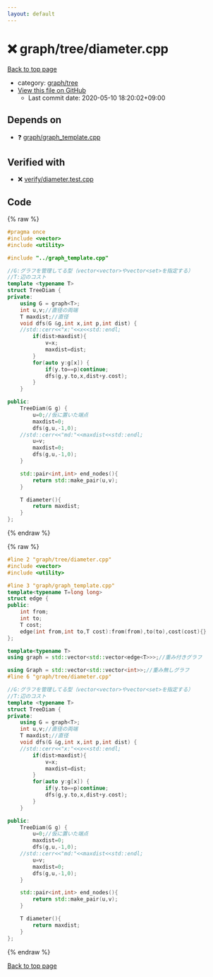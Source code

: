 ```yaml
---
layout: default
---
```


<!-- mathjax config similar to math.stackexchange -->
<script type="text/javascript" async
  src="https://cdnjs.cloudflare.com/ajax/libs/mathjax/2.7.5/MathJax.js?config=TeX-MML-AM_CHTML">
</script>
<script type="text/x-mathjax-config">
  MathJax.Hub.Config({
    TeX: { equationNumbers: { autoNumber: "AMS" }},
    tex2jax: {
      inlineMath: [ ['$','$'] ],
      processEscapes: true
    },
    "HTML-CSS": { matchFontHeight: false },
    displayAlign: "left",
    displayIndent: "2em"
  });
</script>

<script type="text/javascript" src="https://cdnjs.cloudflare.com/ajax/libs/jquery/3.4.1/jquery.min.js"></script>
<script src="https://cdn.jsdelivr.net/npm/jquery-balloon-js@1.1.2/jquery.balloon.min.js" integrity="sha256-ZEYs9VrgAeNuPvs15E39OsyOJaIkXEEt10fzxJ20+2I=" crossorigin="anonymous"></script>
<script type="text/javascript" src="../../../assets/js/copy-button.js"></script>
<link rel="stylesheet" href="../../../assets/css/copy-button.css" />


# :x: graph/tree/diameter.cpp

<a href="../../../index.html">Back to top page</a>

* category: <a href="../../../index.html#28790b6202284cbbffc9d712b59f4b80">graph/tree</a>
* <a href="{{ site.github.repository_url }}/blob/master/graph/tree/diameter.cpp">View this file on GitHub</a>
    - Last commit date: 2020-05-10 18:20:02+09:00




## Depends on

* :question: <a href="../graph_template.cpp.html">graph/graph_template.cpp</a>


## Verified with

* :x: <a href="../../../verify/verify/diameter.test.cpp.html">verify/diameter.test.cpp</a>


## Code

<a id="unbundled"></a>
{% raw %}
```cpp
#pragma once
#include <vector>
#include <utility>

#include "../graph_template.cpp"

//G:グラフを管理してる型（vector<vector>やvector<set>を指定する）
//T:辺のコスト
template <typename T>
struct TreeDiam {
private:
    using G = graph<T>;
    int u,v;//直径の両端
    T maxdist;//直径
    void dfs(G &g,int x,int p,int dist) {
    //std::cerr<<"x:"<<x<<std::endl;
        if(dist>maxdist){
            v=x;
            maxdist=dist;
        }
        for(auto y:g[x]) {
            if(y.to==p)continue;
            dfs(g,y.to,x,dist+y.cost);
        }
    }

public:
    TreeDiam(G g) {
        u=0;//仮に置いた端点
        maxdist=0;
        dfs(g,u,-1,0);
    //std::cerr<<"md:"<<maxdist<<std::endl;
        u=v;
        maxdist=0;
        dfs(g,u,-1,0);
    }

    std::pair<int,int> end_nodes(){
        return std::make_pair(u,v);
    }

    T diameter(){
        return maxdist;
    }
};
```
{% endraw %}

<a id="bundled"></a>
{% raw %}
```cpp
#line 2 "graph/tree/diameter.cpp"
#include <vector>
#include <utility>

#line 3 "graph/graph_template.cpp"
template<typename T=long long>
struct edge {
public:
    int from;
    int to;
    T cost;
    edge(int from,int to,T cost):from(from),to(to),cost(cost){}
};

template<typename T>
using graph = std::vector<std::vector<edge<T>>>;//重み付きグラフ

using Graph = std::vector<std::vector<int>>;//重み無しグラフ
#line 6 "graph/tree/diameter.cpp"

//G:グラフを管理してる型（vector<vector>やvector<set>を指定する）
//T:辺のコスト
template <typename T>
struct TreeDiam {
private:
    using G = graph<T>;
    int u,v;//直径の両端
    T maxdist;//直径
    void dfs(G &g,int x,int p,int dist) {
    //std::cerr<<"x:"<<x<<std::endl;
        if(dist>maxdist){
            v=x;
            maxdist=dist;
        }
        for(auto y:g[x]) {
            if(y.to==p)continue;
            dfs(g,y.to,x,dist+y.cost);
        }
    }

public:
    TreeDiam(G g) {
        u=0;//仮に置いた端点
        maxdist=0;
        dfs(g,u,-1,0);
    //std::cerr<<"md:"<<maxdist<<std::endl;
        u=v;
        maxdist=0;
        dfs(g,u,-1,0);
    }

    std::pair<int,int> end_nodes(){
        return std::make_pair(u,v);
    }

    T diameter(){
        return maxdist;
    }
};

```
{% endraw %}

<a href="../../../index.html">Back to top page</a>

